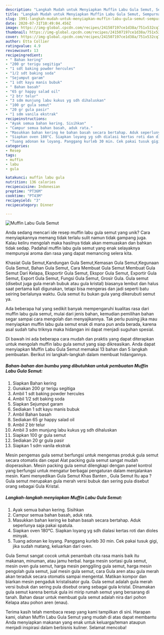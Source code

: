 ```yaml
---
description: "Langkah Mudah untuk Menyiapkan Muffin Labu Gula Semut, Sempurna"
title: "Langkah Mudah untuk Menyiapkan Muffin Labu Gula Semut, Sempurna"
slug: 1991-langkah-mudah-untuk-menyiapkan-muffin-labu-gula-semut-sempurna
date: 2020-07-31T10:49:04.456Z
image: https://img-global.cpcdn.com/recipes/241507197ce1d38a/751x532cq70/muffin-labu-gula-semut-foto-resep-utama.jpg
thumbnail: https://img-global.cpcdn.com/recipes/241507197ce1d38a/751x532cq70/muffin-labu-gula-semut-foto-resep-utama.jpg
cover: https://img-global.cpcdn.com/recipes/241507197ce1d38a/751x532cq70/muffin-labu-gula-semut-foto-resep-utama.jpg
author: Etta Collier
ratingvalue: 4.9
reviewcount: 13
recipeingredient:
- " Bahan kering"
- "200 gr terigu segitiga"
- "1 sdt baking powder hercules"
- "1/2 sdt baking soda"
- "Sejumput garam"
- "1 sdt kayu manis bubuk"
- " Bahan basah"
- "65 gr happy salad oil"
- "2 btr telur"
- "3 sdm munjung labu kukus yg sdh dihaluskan"
- "100 gr gula semut"
- "20 gr gula pasir"
- "1 sdm vanila ekstrak"
recipeinstructions:
- "Ayak semua bahan kering. Sisihkan"
- "Campur semua bahan basah, aduk rata."
- "Masukkan bahan kering ke bahan basah secara bertahap. Aduk seperlunya saja pakai spatula."
- "Siapkan oven 180°C. Siapkan loyang yg sdh dialasi kertas roti dan dioles minyak."
- "Tuang adonan ke loyang. Panggang kurleb 30 min. Cek pakai tusuk gigi, jika sudah matang, keluarkan dari oven."
categories:
- Resep
tags:
- muffin
- labu
- gula

katakunci: muffin labu gula 
nutrition: 136 calories
recipecuisine: Indonesian
preptime: "PT36M"
cooktime: "PT43M"
recipeyield: "3"
recipecategory: Dinner

---
```



![Muffin Labu Gula Semut](https://img-global.cpcdn.com/recipes/241507197ce1d38a/751x532cq70/muffin-labu-gula-semut-foto-resep-utama.jpg)

Anda sedang mencari ide resep muffin labu gula semut yang unik? Cara menyiapkannya memang tidak terlalu sulit namun tidak gampang juga. Kalau keliru mengolah maka hasilnya tidak akan memuaskan dan bahkan tidak sedap. Padahal muffin labu gula semut yang enak selayaknya mempunyai aroma dan rasa yang dapat memancing selera kita.

Khasiat Gula Semut,Kandungan Gula Semut,Kemasan Gula Semut,Kegunaan Gula Semut, Bahan Gula Semut, Cara Membuat Gula Semut Membuat Gula Semut Dari Kelapa, Eksportir Gula Semut, Ekspor Gula Semut, Exportir Gula Semut, Export Gula Semut, Fungsi Gula Semut, Grosir Gula. Gula semut (disebut juga gula merah bubuk atau gula kristal) biasanya lembut dan halus saat pertama kali digunakan, tetapi bisa mengeras dan jadi seperti batu seiring berlalunya waktu. Gula semut itu bukan gula yang dikerubuti semut ya.

Ada beberapa hal yang sedikit banyak mempengaruhi kualitas rasa dari muffin labu gula semut, mulai dari jenis bahan, kemudian pemilihan bahan segar sampai cara mengolah dan menyajikannya. Tak perlu pusing jika mau menyiapkan muffin labu gula semut enak di mana pun anda berada, karena asal sudah tahu triknya maka hidangan ini dapat menjadi suguhan spesial.


Di bawah ini ada beberapa cara mudah dan praktis yang dapat diterapkan untuk mengolah muffin labu gula semut yang siap dikreasikan. Anda dapat menyiapkan Muffin Labu Gula Semut memakai 13 bahan dan 5 langkah pembuatan. Berikut ini langkah-langkah dalam membuat hidangannya.

<!--inarticleads1-->

##### Bahan-bahan dan bumbu yang dibutuhkan untuk pembuatan Muffin Labu Gula Semut:

1. Siapkan  Bahan kering
1. Gunakan 200 gr terigu segitiga
1. Ambil 1 sdt baking powder hercules
1. Ambil 1/2 sdt baking soda
1. Siapkan Sejumput garam
1. Sediakan 1 sdt kayu manis bubuk
1. Ambil  Bahan basah
1. Sediakan 65 gr happy salad oil
1. Ambil 2 btr telur
1. Ambil 3 sdm munjung labu kukus yg sdh dihaluskan
1. Siapkan 100 gr gula semut
1. Sediakan 20 gr gula pasir
1. Siapkan 1 sdm vanila ekstrak


Mesin pengemas gula semut berfungsi untuk mengemas produk gula semut secara otomatis dan cepat Alat packing gula semut sangat mudah dioperasikan. Mesin packing gula semut dilengkapi dengan panel kontrol yang berfungsi untuk mengatur berbagai pengaturan dalam menjalankan mesin. Kami menyedikan Gula Semut Khas Banten , Gula Semut Itu apa ? Gula semut merupakan gula merah versi bubuk dan sering pula disebut orang sebagai Gula Kristal. 

<!--inarticleads2-->

##### Langkah-langkah menyiapkan Muffin Labu Gula Semut:

1. Ayak semua bahan kering. Sisihkan
1. Campur semua bahan basah, aduk rata.
1. Masukkan bahan kering ke bahan basah secara bertahap. Aduk seperlunya saja pakai spatula.
1. Siapkan oven 180°C. Siapkan loyang yg sdh dialasi kertas roti dan dioles minyak.
1. Tuang adonan ke loyang. Panggang kurleb 30 min. Cek pakai tusuk gigi, jika sudah matang, keluarkan dari oven.


Gula Semut sangat cocok untuk penambah cita rasa manis baik itu makanan, minuman, atau jamu herbal. harga mesin sortasi gula semut, mesin oven gula semut, harga mesin penggiling gula semut, harga mesin pengolah gula semut, jual mesin gula semut, cara Gula aren atau gula merah akan teraduk secara otomatis sampai mengental. Matikan kompor dan biarkan mesin pengaduk kristalisator gula. Gula semut adalah gula merah versi bubuk dan sering pula disebut orang sebagai gula kristal. Dinamakan gula semut karena bentuk gula ini mirip rumah semut yang bersarang di tanah. Bahan dasar untuk membuat gula semut adalah nira dari pohon Kelapa atau pohon aren (enau). 

Terima kasih telah membaca resep yang kami tampilkan di sini. Harapan kami, olahan Muffin Labu Gula Semut yang mudah di atas dapat membantu Anda menyiapkan makanan yang enak untuk keluarga/teman ataupun menjadi inspirasi dalam berbisnis kuliner. Selamat mencoba!
